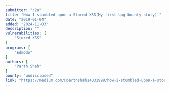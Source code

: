 ```yaml
---
submitter: "c2a"
title: "How I stumbled upon a Stored XSS(My first bug bounty story)."
date: "2019-01-04"
added: "2024-11-03"
description: ""
vulnerabilities: [
    "Stored XSS"
]
programs: [
    "Edmodo"
]
authors: [
    "Parth Shah"
]
bounty: "undisclosed"
link: "https://medium.com/@parthshah14031998/how-i-stumbled-upon-a-stored-xss-my-first-bug-bounty-story-2793300d82bb"
---
```




